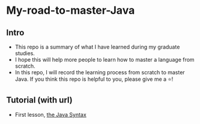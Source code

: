 # My-road-to-master-Java

## Intro
* This repo is a summary of what I have learned during my graduate studies. 
* I hope this will help more people to learn how to master a language from scratch. 
* In this repo, I will record the learning process from scratch to master Java. If you think this repo is helpful to you, please give me a ⭐!

## Tutorial (with url)

* First lesson, [the Java Syntax](https://www.youtube.com/watch?v=Qgl81fPcLc8&t=2s)
